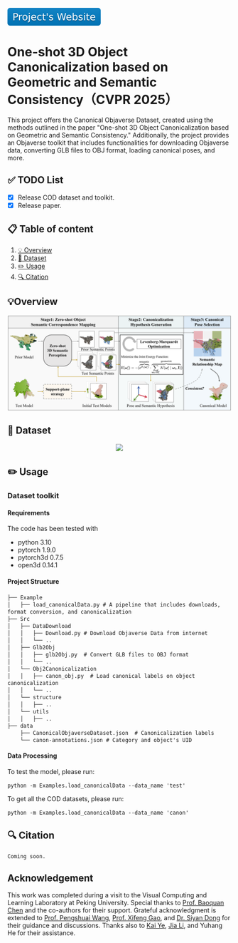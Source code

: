 [![Website Badge](https://raw.githubusercontent.com/referit3d/referit3d/eccv/images/project_website_badge.svg)](https://jinli998.github.io/One-shot_3D_Object_Canonicalization/)

# One-shot 3D Object Canonicalization based on Geometric and Semantic Consistency（CVPR 2025）
This project offers the Canonical Objaverse Dataset, created using the methods outlined in the paper "One-shot 3D Object Canonicalization based on Geometric and Semantic Consistency." Additionally, the project provides an Objaverse toolkit that includes functionalities for downloading Objaverse data, converting GLB files to OBJ format, loading canonical poses, and more.



## ✅ TODO List

 - [x] Release COD dataset and toolkit.
 - [x] Release paper.

 ## 📋 Table of content
 1. [💡 Overview](#1)
 2. [📖 Dataset](#2)
 3. [✏️ Usage](#3)
 4.  [🔍 Citation](#4)

 ## 💡Overview <a name="1"></a> 
<p align="center">
    <img src="./images/method.png" width="750"/> <br />
    <em> 
    </em>
</p>

## 📖 Dataset <a name="2"></a> 
<p align="center">
    <img src="./images/dataset.png" width="750"/> <br />
    <em> 
    </em>
</p>

## ✏️ Usage <a name="3"></a> 
### Dataset toolkit <a name="31"></a> 
#### Requirements
The code has been tested with
- python 3.10
- pytorch 1.9.0
- pytorch3d 0.7.5
- open3d 0.14.1

#### Project Structure
```
├── Example
│   ├── load_canonicalData.py # A pipeline that includes downloads, format conversion, and canonicalization
├── Src
│   ├── DataDownload
│   │   ├── Download.py # Download Objaverse Data from internet
│   │   └── ..
│   ├── Glb2Obj
│   │   ├── glb2Obj.py  # Convert GLB files to OBJ format
│   │   └── ..
│   └── Obj2Canonicalization
│   │   ├── canon_obj.py  # Load canonical labels on object canonicalization
│   │   └── ..
│   └── structure
│   │   ├── ..
│   └── utils
│   │   ├── ..
├── data
    ├── CanonicalObjaverseDataset.json  # Canonicalization labels
    └── canon-annotations.json # Category and object's UID
```

#### Data Processing
To test the model, please run:

```
python -m Examples.load_canonicalData --data_name 'test' 
```

To get all the COD datasets, please run:

```
python -m Examples.load_canonicalData --data_name 'canon' 
```

## 🔍 Citation <a name="4"></a> 

```
Coming soon.
```

## Acknowledgement
This work was completed during a visit to the Visual Computing and Learning Laboratory at Peking University. Special thanks to [Prof. Baoquan Chen](https://baoquanchen.info/) and the co-authors for their support. Grateful acknowledgment is extended to [Prof. Pengshuai Wang](https://wang-ps.github.io/), [Prof. Xifeng Gao](https://scholar.google.com/citations?user=wSUVcN0AAAAJ&hl=en), and [Dr. Siyan Dong](https://siyandong.github.io/) for their guidance and discussions. Thanks also to [Kai Ye](https://illusive-chase.github.io/), [Jia Li](lirity1024@outlook.com), and Yuhang He for their assistance.